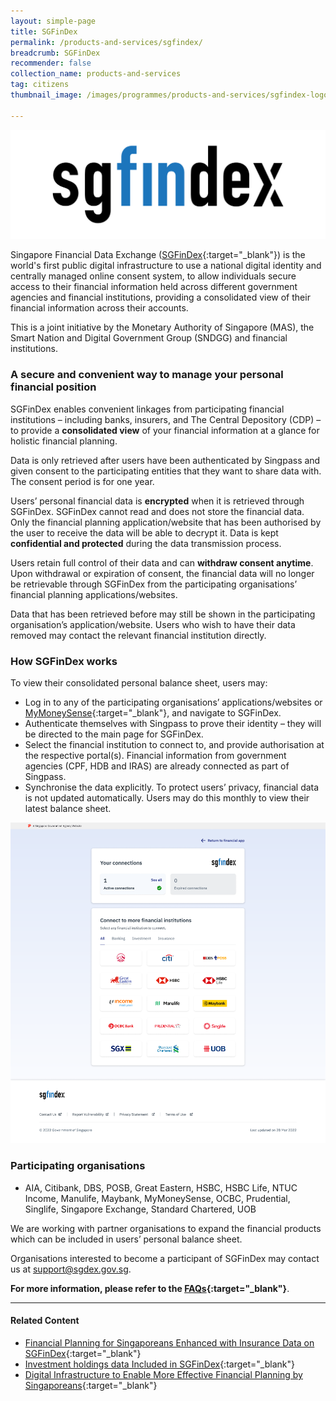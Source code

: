 ```yaml
---
layout: simple-page
title: SGFinDex
permalink: /products-and-services/sgfindex/
breadcrumb: SGFinDex
recommender: false
collection_name: products-and-services
tag: citizens
thumbnail_image: /images/programmes/products-and-services/sgfindex-logo1.png
      
---
```


![SGFinDex Logo](/images/programmes/products-and-services/sgfindex-logo1.png)

Singapore Financial Data Exchange ([SGFinDex](https://go.gov.sg/sgfindex){:target="_blank"}) is the world's first public digital infrastructure to use a national digital identity and centrally managed online consent system, to allow individuals secure access to their financial information held across different government agencies and financial institutions, providing a consolidated view of their financial information across their accounts. 

This is a joint initiative by the Monetary Authority of Singapore (MAS), the Smart Nation and Digital Government Group (SNDGG) and financial institutions.

### **A secure and convenient way to manage your personal financial position**

SGFinDex enables convenient linkages from participating financial institutions – including banks, insurers, and The Central Depository (CDP) – to provide a **consolidated view** of your financial information at a glance for holistic financial planning.

Data is only retrieved after users have been authenticated by Singpass and given consent to the participating entities that they want to share data with. The consent period is for one year. 

Users’ personal financial data is **encrypted** when it is retrieved through SGFinDex. SGFinDex cannot read and does not store the financial data. Only the financial planning application/website that has been authorised by the user to receive the data will be able to decrypt it. Data is kept **confidential and protected** during the data transmission process.

Users retain full control of their data and can **withdraw consent anytime**. Upon withdrawal or expiration of consent, the financial data will no longer be retrievable through SGFinDex from the participating organisations’ financial planning applications/websites.  

Data that has been retrieved before may still be shown in the participating organisation’s application/website. Users who wish to have their data removed may contact the relevant financial institution directly.

### **How SGFinDex works**

To view their consolidated personal balance sheet, users may:

* Log in to any of the participating organisations’ applications/websites or [MyMoneySense](https://www.mymoneysense.gov.sg/){:target="_blank"}, and navigate to SGFinDex.
*	Authenticate themselves with Singpass to prove their identity – they will be directed to the main page for SGFinDex.
*	Select the financial institution to connect to, and provide authorisation at the respective portal(s). Financial information from government agencies (CPF, HDB and IRAS) are already connected as part of Singpass.
* Synchronise the data explicitly. To protect users’ privacy, financial data is not updated automatically. Users may do this monthly to view their latest balance sheet.

![SGFinDex Screen](/images/programmes/products-and-services/sgfindex-screenshot1.png)

### **Participating organisations**

* AIA, Citibank, DBS, POSB, Great Eastern, HSBC, HSBC Life, NTUC Income, Manulife, Maybank, MyMoneySense, OCBC, Prudential, Singlife, Singapore Exchange, Standard Chartered, UOB

We are working with partner organisations to expand the financial products which can be included in users’ personal balance sheet.

Organisations interested to become a participant of SGFinDex may contact us at <support@sgdex.gov.sg>. 

**For more information, please refer to the [FAQs](https://resource.fpdsapim.myinfo.gov.sg/SGFinDex_Frequently%20Asked%20Questions.pdf){:target="_blank"}**.

--- 

#### **Related Content**

* [Financial Planning for Singaporeans Enhanced with Insurance Data on SGFinDex](https://www.mas.gov.sg/news/media-releases/2022/financial-planning-for-singaporeans-enhanced-with-insurance-data-on-sgfindex){:target="_blank"}
*	[Investment holdings data Included in SGFinDex](https://www.mas.gov.sg/news/media-releases/2021/investment-holdings-data-included-in-sgfindex){:target="_blank"}
*	[Digital Infrastructure to Enable More Effective Financial Planning by Singaporeans](https://www.mas.gov.sg/news/media-releases/2020/digital-infrastructure-to-enable-more-effective-financial-planning-by-singaporeans){:target="_blank"}


